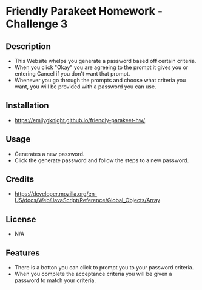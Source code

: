 # Friendly Parakeet Homework - Challenge 3

## Description
- This Website whelps you generate a password based off certain criteria.
- When you click "Okay" you are agreeing to the prompt it gives you or  entering Cancel if you don't want that prompt.
- Whenever you go through the prompts and choose what criteria you want, you will be provided with a password you can use. 

## Installation
- https://emilygknight.github.io/friendly-parakeet-hw/

## 
## Usage 
- Generates a new password.
- Click the generate password and follow the steps to a new password.
## Credits
- https://developer.mozilla.org/en-US/docs/Web/JavaScript/Reference/Global_Objects/Array
## License 
- N/A
## Features
- There is a botton you can click to prompt you to your password criteria.
- When you complete the acceptance criteria you will be given a password to match your criteria.
